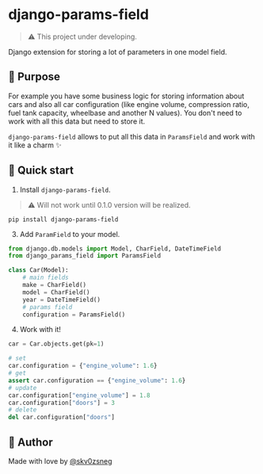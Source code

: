 # django-params-field

> ⚠️ This project under developing.

Django extension for storing a lot of parameters in one model field.

## 📍 Purpose

For example you have some business logic for storing information about cars and also all car configuration (like engine volume, compression ratio, fuel tank capacity, wheelbase and another N values). You don't need to work with all this data but need to store it.

`django-params-field` allows to put all this data in `ParamsField` and work with it like a charm ✨

## 🚀 Quick start

1. Install `django-params-field`.

> ⚠️ Will not work until 0.1.0 version will be realized.

```
pip install django-params-field
```

3. Add `ParamField` to your model.

```python
from django.db.models import Model, CharField, DateTimeField
from django_params_field import ParamsField

class Car(Model):
    # main fields
    make = CharField()
    model = CharField()
    year = DateTimeField()
    # params field
    configuration = ParamsField()
```

4. Work with it!

```python
car = Car.objects.get(pk=1)

# set
car.configuration = {"engine_volume": 1.6}
# get
assert car.configuration == {"engine_volume": 1.6}
# update
car.configuration["engine_volume"] = 1.8
car.configuration["doors"] = 3
# delete
del car.configuration["doors"]
```

## 🤗 Author

Made with love by [@skv0zsneg](https://github.com/skv0zsneg)
